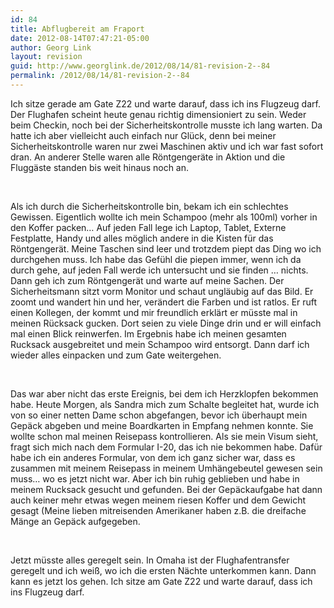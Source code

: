 ```yaml
---
id: 84
title: Abflugbereit am Fraport
date: 2012-08-14T07:47:21-05:00
author: Georg Link
layout: revision
guid: http://www.georglink.de/2012/08/14/81-revision-2--84
permalink: /2012/08/14/81-revision-2--84
---
```

Ich sitze gerade am Gate Z22 und warte darauf, dass ich ins Flugzeug darf. Der Flughafen scheint heute genau richtig dimensioniert zu sein. Weder beim Checkin, noch bei der Sicherheitskontrolle musste ich lang warten. Da hatte ich aber vielleicht auch einfach nur Glück, denn bei meiner Sicherheitskontrolle waren nur zwei Maschinen aktiv und ich war fast sofort dran. An anderer Stelle waren alle Röntgengeräte in Aktion und die Fluggäste standen bis weit hinaus noch an.

&nbsp;

Als ich durch die Sicherheitskontrolle bin, bekam ich ein schlechtes Gewissen. Eigentlich wollte ich mein Schampoo (mehr als 100ml) vorher in den Koffer packen&#8230; Auf jeden Fall lege ich Laptop, Tablet, Externe Festplatte, Handy und alles möglich andere in die Kisten für das Röntgengerät. Meine Taschen sind leer und trotzdem piept das Ding wo ich durchgehen muss. Ich habe das Gefühl die piepen immer, wenn ich da durch gehe, auf jeden Fall werde ich untersucht und sie finden &#8230; nichts. Dann geh ich zum Röntgengerät und warte auf meine Sachen. Der Sicherheitsmann sitzt vorm Monitor und schaut ungläubig auf das Bild. Er zoomt und wandert hin und her, verändert die Farben und ist ratlos. Er ruft einen Kollegen, der kommt und mir freundlich erklärt er müsste mal in meinen Rücksack gucken. Dort seien zu viele Dinge drin und er will einfach mal einen Blick reinwerfen. Im Ergebnis habe ich meinen gesamten Rucksack ausgebreitet und mein Schampoo wird entsorgt. Dann darf ich wieder alles einpacken und zum Gate weitergehen.

&nbsp;

Das war aber nicht das erste Ereignis, bei dem ich Herzklopfen bekommen habe. Heute Morgen, als Sandra mich zum Schalte begleitet hat, wurde ich von so einer netten Dame schon abgefangen, bevor ich überhaupt mein Gepäck abgeben und meine Boardkarten in Empfang nehmen konnte. Sie wollte schon mal meinen Reisepass kontrollieren. Als sie mein Visum sieht, fragt sich mich nach dem Formular I-20, das ich nie bekommen habe. Dafür habe ich ein anderes Formular, von dem ich ganz sicher war, dass es zusammen mit meinem Reisepass in meinem Umhängebeutel gewesen sein muss&#8230; wo es jetzt nicht war. Aber ich bin ruhig geblieben und habe in meinem Rucksack gesucht und gefunden. Bei der Gepäckaufgabe hat dann auch keiner mehr etwas wegen meinem riesen Koffer und dem Gewicht gesagt (Meine lieben mitreisenden Amerikaner haben z.B. die dreifache Mänge an Gepäck aufgegeben.

&nbsp;

Jetzt müsste alles geregelt sein. In Omaha ist der Flughafentransfer geregelt und ich weiß, wo ich die ersten Nächte unterkommen kann. Dann kann es jetzt los gehen. Ich sitze am Gate Z22 und warte darauf, dass ich ins Flugzeug darf.